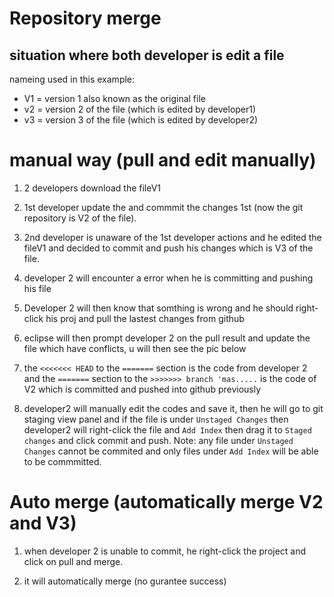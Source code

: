 # Repository merge

## situation where both developer is edit a file
nameing used in this example:
- V1 = version 1 also known as the original file
- v2 = version 2 of the file (which is edited by developer1)
- v3 = version 3 of the file (which is edited by developer2)

# manual way (pull and edit manually)
1) 2 developers download the fileV1

2) 1st developer update the and commmit the changes 1st (now the git repository is V2 of the file).

3) 2nd developer is unaware of the 1st developer actions and he edited the fileV1 and decided to commit and push his changes which is V3 of the file.

4) developer 2 will encounter a error when he is committing and pushing his file

5) Developer 2 will then know that somthing is wrong and he should right-click his proj and pull the lastest changes from github

6) eclipse will then prompt developer 2 on the pull result and update the file which have conflicts, u will then see the pic below


7) the `<<<<<<< HEAD` to the `=======` section is the code from developer 2 and the `=======` section to the 
`>>>>>>> branch 'mas.....` is the code of V2 which is committed and pushed into github previously

8) developer2 will manually edit the codes and save it, then he will go to git staging view panel and if the file is under `Unstaged Changes` then developer2 will right-click the file and `Add Index` then drag it to `Staged changes` and click commit and push.
Note: any file under `Unstaged Changes` cannot be commited and only files under `Add Index` will be able to be commmitted.


# Auto merge (automatically merge V2 and V3)

1) when developer 2 is unable to commit, he right-click the project and click on pull and merge.

2) it will automatically merge (no gurantee success)


